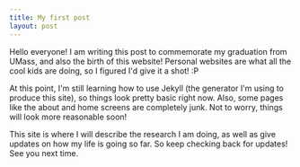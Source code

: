 ```yaml
---
title: My first post
layout: post
---
```

Hello everyone! I am writing this post to commemorate my graduation from UMass, and also the birth of this website! Personal websites are what all the cool kids are doing, so I figured I'd give it a shot! :P

At this point, I'm still learning how to use Jekyll (the generator I'm using to produce this site), so things look pretty basic right now. Also, some pages like the about and home screens are completely junk. Not to worry, things will look more reasonable soon!

This site is where I will describe the research I am doing, as well as give updates on how my life is going so far. So keep checking back for updates! See you next time.